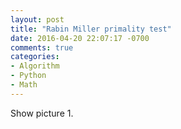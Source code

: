 ```yaml
---
layout: post
title: "Rabin Miller primality test"
date: 2016-04-20 22:07:17 -0700
comments: true
categories: 
- Algorithm
- Python
- Math
---
```



Show picture 1.

